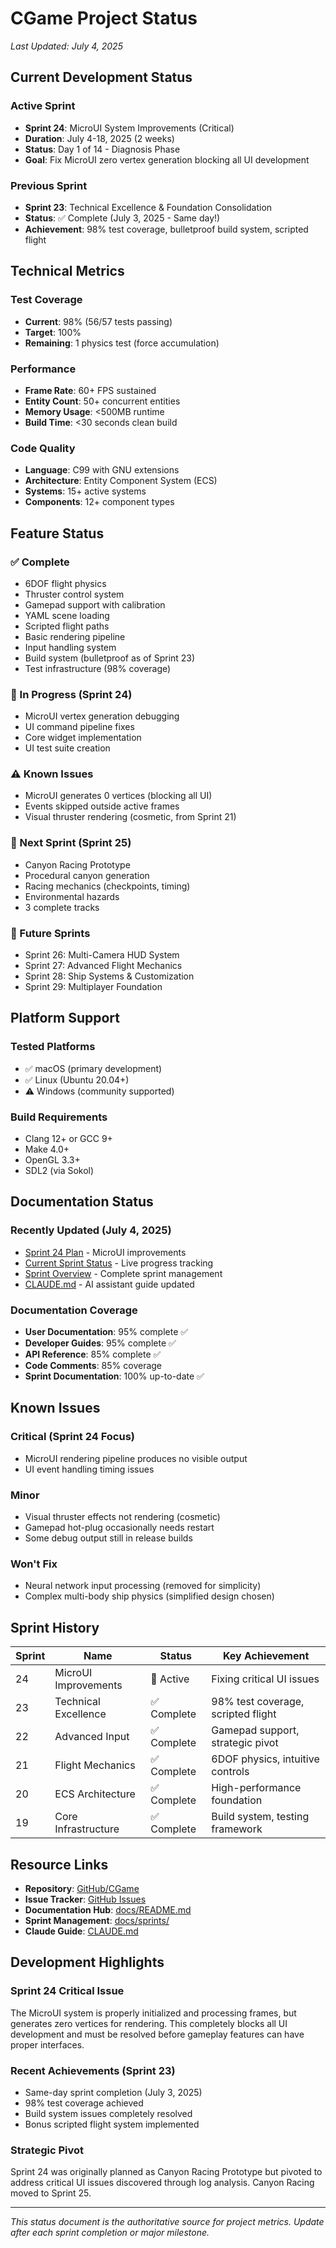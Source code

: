 # CGame Project Status

*Last Updated: July 4, 2025*

## Current Development Status

### Active Sprint
- **Sprint 24**: MicroUI System Improvements (Critical)
- **Duration**: July 4-18, 2025 (2 weeks)
- **Status**: Day 1 of 14 - Diagnosis Phase
- **Goal**: Fix MicroUI zero vertex generation blocking all UI development

### Previous Sprint
- **Sprint 23**: Technical Excellence & Foundation Consolidation
- **Status**: ✅ Complete (July 3, 2025 - Same day!)
- **Achievement**: 98% test coverage, bulletproof build system, scripted flight

## Technical Metrics

### Test Coverage
- **Current**: 98% (56/57 tests passing)
- **Target**: 100%
- **Remaining**: 1 physics test (force accumulation)

### Performance
- **Frame Rate**: 60+ FPS sustained
- **Entity Count**: 50+ concurrent entities
- **Memory Usage**: <500MB runtime
- **Build Time**: <30 seconds clean build

### Code Quality
- **Language**: C99 with GNU extensions
- **Architecture**: Entity Component System (ECS)
- **Systems**: 15+ active systems
- **Components**: 12+ component types

## Feature Status

### ✅ Complete
- 6DOF flight physics
- Thruster control system
- Gamepad support with calibration
- YAML scene loading
- Scripted flight paths
- Basic rendering pipeline
- Input handling system
- Build system (bulletproof as of Sprint 23)
- Test infrastructure (98% coverage)

### 🚧 In Progress (Sprint 24)
- MicroUI vertex generation debugging
- UI command pipeline fixes
- Core widget implementation
- UI test suite creation

### ⚠️ Known Issues
- MicroUI generates 0 vertices (blocking all UI)
- Events skipped outside active frames
- Visual thruster rendering (cosmetic, from Sprint 21)

### 🎯 Next Sprint (Sprint 25)
- Canyon Racing Prototype
- Procedural canyon generation
- Racing mechanics (checkpoints, timing)
- Environmental hazards
- 3 complete tracks

### 📅 Future Sprints
- Sprint 26: Multi-Camera HUD System
- Sprint 27: Advanced Flight Mechanics
- Sprint 28: Ship Systems & Customization
- Sprint 29: Multiplayer Foundation

## Platform Support

### Tested Platforms
- ✅ macOS (primary development)
- ✅ Linux (Ubuntu 20.04+)
- ⚠️ Windows (community supported)

### Build Requirements
- Clang 12+ or GCC 9+
- Make 4.0+
- OpenGL 3.3+
- SDL2 (via Sokol)

## Documentation Status

### Recently Updated (July 4, 2025)
- [Sprint 24 Plan](sprints/active/SPRINT_24_MICROUI_IMPROVEMENTS.md) - MicroUI improvements
- [Current Sprint Status](sprints/active/CURRENT_SPRINT_STATUS.md) - Live progress tracking
- [Sprint Overview](sprints/README.md) - Complete sprint management
- [CLAUDE.md](../CLAUDE.md) - AI assistant guide updated

### Documentation Coverage
- **User Documentation**: 95% complete ✅
- **Developer Guides**: 95% complete ✅
- **API Reference**: 85% complete ✅
- **Code Comments**: 85% coverage
- **Sprint Documentation**: 100% up-to-date ✅

## Known Issues

### Critical (Sprint 24 Focus)
- MicroUI rendering pipeline produces no visible output
- UI event handling timing issues

### Minor
- Visual thruster effects not rendering (cosmetic)
- Gamepad hot-plug occasionally needs restart
- Some debug output still in release builds

### Won't Fix
- Neural network input processing (removed for simplicity)
- Complex multi-body ship physics (simplified design chosen)

## Sprint History

| Sprint | Name | Status | Key Achievement |
|--------|------|--------|-----------------|
| 24 | MicroUI Improvements | 🚀 Active | Fixing critical UI issues |
| 23 | Technical Excellence | ✅ Complete | 98% test coverage, scripted flight |
| 22 | Advanced Input | ✅ Complete | Gamepad support, strategic pivot |
| 21 | Flight Mechanics | ✅ Complete | 6DOF physics, intuitive controls |
| 20 | ECS Architecture | ✅ Complete | High-performance foundation |
| 19 | Core Infrastructure | ✅ Complete | Build system, testing framework |

## Resource Links

- **Repository**: [GitHub/CGame](https://github.com/ratimics/cgame)
- **Issue Tracker**: [GitHub Issues](https://github.com/ratimics/cgame/issues)
- **Documentation Hub**: [docs/README.md](README.md)
- **Sprint Management**: [docs/sprints/](sprints/)
- **Claude Guide**: [CLAUDE.md](../CLAUDE.md)

## Development Highlights

### Sprint 24 Critical Issue
The MicroUI system is properly initialized and processing frames, but generates zero vertices for rendering. This completely blocks all UI development and must be resolved before gameplay features can have proper interfaces.

### Recent Achievements (Sprint 23)
- Same-day sprint completion (July 3, 2025)
- 98% test coverage achieved
- Build system issues completely resolved
- Bonus scripted flight system implemented

### Strategic Pivot
Sprint 24 was originally planned as Canyon Racing Prototype but pivoted to address critical UI issues discovered through log analysis. Canyon Racing moved to Sprint 25.

---

*This status document is the authoritative source for project metrics. Update after each sprint completion or major milestone.*